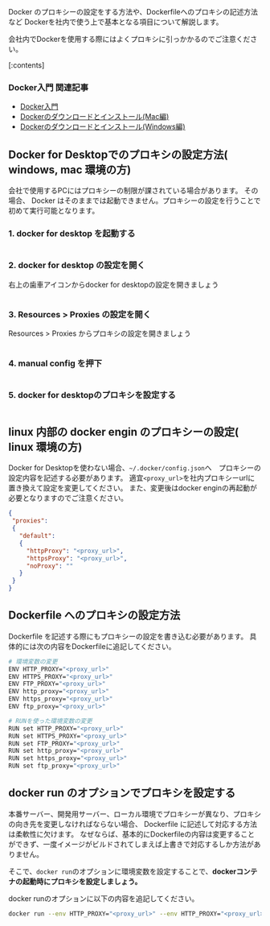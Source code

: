 


Docker のプロキシーの設定をする方法や、Dockerfileへのプロキシの記述方法など Dockerを社内で使う上で基本となる項目について解説します。

会社内でDockerを使用する際にはよくプロキシに引っかかるのでご注意ください。


[:contents]


### Docker入門 関連記事

- [Docker入門](https://minegishirei.hatenablog.com/entry/2023/09/02/213936)
- [Dockerのダウンロードとインストール(Mac編)](https://minegishirei.hatenablog.com/entry/2023/09/03/143528)
- [Dockerのダウンロードとインストール(Windows編)](https://minegishirei.hatenablog.com/entry/2023/09/04/115946)


## Docker for Desktopでのプロキシの設定方法( windows, mac 環境の方)

会社で使用するPCにはプロキシーの制限が課されている場合があります。
その場合、 Docker はそのままでは起動できません。プロキシーの設定を行うことで初めて実行可能となります。


### 1. docker for desktop を起動する

<img>


### 2. docker for desktop の設定を開く

右上の歯車アイコンからdocker for desktopの設定を開きましょう

<img>


### 3. Resources > Proxies の設定を開く

Resources > Proxies からプロキシの設定を開きましょう

<img>

### 4. manual config を押下

<img>

### 5. docker for desktopのプロキシを設定する

<img>




## linux 内部の docker engin のプロキシーの設定( linux 環境の方)

Docker for Desktopを使わない場合、`~/.docker/config.json`へ　プロキシーの設定内容を記述する必要があります。
適宜`<proxy_url>`を社内プロキシーurlに置き換えて設定を変更してください。
また、変更後はdocker enginの再起動が必要となりますのでご注意ください。

```json
{
 "proxies":
 {
   "default":
   {
     "httpProxy": "<proxy_url>",
     "httpsProxy": "<proxy_url>",
     "noProxy": ""
   }
 }
}
```


## Dockerfile へのプロキシの設定方法

Dockerfile を記述する際にもプロキシーの設定を書き込む必要があります。
具体的には次の内容をDockerfileに追記してください。

```sh
# 環境変数の変更
ENV HTTP_PROXY="<proxy_url>"
ENV HTTPS_PROXY="<proxy_url>"
ENV FTP_PROXY="<proxy_url>"
ENV http_proxy="<proxy_url>"
ENV https_proxy="<proxy_url>"
ENV ftp_proxy="<proxy_url>"

# RUNを使った環境変数の変更
RUN set HTTP_PROXY="<proxy_url>"
RUN set HTTPS_PROXY="<proxy_url>"
RUN set FTP_PROXY="<proxy_url>"
RUN set http_proxy="<proxy_url>"
RUN set https_proxy="<proxy_url>"
RUN set ftp_proxy="<proxy_url>"
```


## docker run のオプションでプロキシを設定する

本番サーバー、開発用サーバー、ローカル環境でプロキシーが異なり、プロキシの向き先を変更しなければならない場合、 Dockerfile に記述して対応する方法は柔軟性に欠けます。
なぜならば、基本的にDockerfileの内容は変更することができず、一度イメージがビルドされてしまえば上書きで対応するしか方法がありません。

そこで、`docker run`のオプションに環境変数を設定することで、**dockerコンテナの起動時にプロキシを設定しましょう。**

docker runのオプションに以下の内容を追記してください。

```sh
docker run --env HTTP_PROXY="<proxy_url>" --env HTTP_PROXY="<proxy_url>" <イメージ名> <コマンド>
```

























